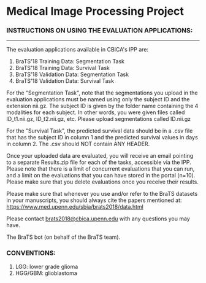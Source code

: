 # Medical Image Processing Project

### INSTRUCTIONS ON USING THE EVALUATION APPLICATIONS: 
-------------------------------------------------- 
The evaluation applications available in CBICA's IPP are: 
1. BraTS'18 Training Data: Segmentation Task 
2. BraTS'18 Training Data: Survival Task 
3. BraTS'18 Validation Data: Segmentation Task 
4. BraTS'18 Validation Data: Survival Task 

For the "Segmentation Task", note that the segmentations you upload in the evaluation applications must be named using only the subject ID and the extension nii.gz. The subject ID is given by the folder name containing the 4 modalities for each subject. In other words, you were given files called ID_t1.nii.gz, ID_t2.nii.gz, etc. Please upload segmentations called ID.nii.gz 

For the "Survival Task", the predicted survival data should be in a .csv file that has the subject ID in column 1 and the predicted survival values in days in column 2. The .csv should NOT contain ANY HEADER. 

Once your uploaded data are evaluated, you will receive an email pointing to a separate Results.zip file for each of the tasks, accessible via the IPP. Please note that there is a limit of concurrent evaluations that you can run, and a limit on the evaluations that you can have stored in the portal (n=10). Please make sure that you delete evaluations once you receive their results. 

Please make sure that whenever you use and/or refer to the BraTS datasets in your manuscripts, you should always cite the papers mentioned at: https://www.med.upenn.edu/sbia/brats2018/data.html 

Please contact brats2018@cbica.upenn.edu with any questions you may have. 

The BraTS bot (on behalf of the BraTS team).

### CONVENTIONS: 
1. LGG: lower grade glioma
2. HGG/GBM: glioblastoma
